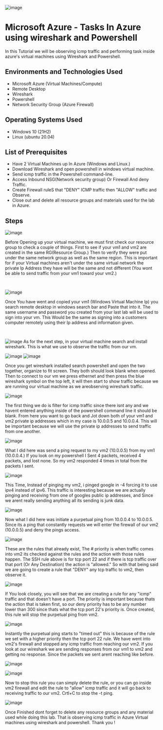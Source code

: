 ![image](https://github.com/EdwinLamarWalker/configure-VM/assets/147763790/c1fc6f41-95af-40fb-8c7c-f638843c7c1a)


<h1>Microsoft Azure - Tasks In Azure using wireshark and Powershell </h1>
In this Tutorial we will be observing icmp traffic and performing task inside azure's virtual machines using Wireshark and Powershell.<br />


<h2>Environments and Technologies Used</h2>

- Microsoft Azure (Virtual Machines/Compute)
- Remote Desktop
- Wireshark
- Powershell
- Network Security Group (Azure Firewall)
  

<h2>Operating Systems Used </h2>

- Windows 10</b> (21H2)
- Linux (ubuntu 20.04)
<h2>List of Prerequisites</h2>

- Have 2 Virtual Machines up In Azure (Windows and Linux.)
- Download Wireshark and open powershell in windows virtual machine.
- Send icmp traffic in the Powershell command-line.
- Access Inbound NSG(Network security group) Or Firewall And deny Traffic.
- Create Firewall ruleS that "DENY" ICMP traffic then "ALLOW" traffic and Observe.
- Close out and delete all resource groups and materials used for the lab in Azure.

<h2> Steps</h2>

![image](https://github.com/EdwinLamarWalker/azure-tasks-wireshark/assets/147763790/6b2dee65-325e-4cc7-9cea-8c47874b980e)

<p>
Before Opening up your virtual machine, we must first check our resource group to check a couple of things. First to see if your vm1 and vm2 are created in the same RG(Resource Group.) Then to verify they were put under the same network group as well as the same region. This is important for if your Virtual machines aren't under the same virtual network the private Ip Address they have will be the same and not different (You wont be able to send traffic from your vm1 toward your vm2.) </p>
<br />

![image](https://github.com/EdwinLamarWalker/azure-tasks-wireshark/assets/147763790/392d2cd8-9647-425c-9bc0-0069c9dfdf76)

Once You have went and copied your vm1 (Windows Virtual Machine Ip) you search remote desktop in windows search bar and Paste that into it. The same username and password you created from your last lab will be used to sign into your vm. This Would be the same as signing into a customers computer remotely using their Ip address and information given.
</p>
<br />

![image](https://github.com/EdwinLamarWalker/azure-tasks-wireshark/assets/147763790/c629e4c8-658a-440d-bf7a-7743d5a13839)
As for the next step, in your virtual machine search and install wireshark. This is what we use to observe the traffic from our vm.


![image](https://github.com/EdwinLamarWalker/azure-tasks-wireshark/assets/147763790/953916f7-9f60-4889-9a7b-9200a962dfd9)
![image](https://github.com/EdwinLamarWalker/azure-tasks-wireshark/assets/147763790/8f17253a-f665-42fc-9168-752dbb0749c5)

 Once you get wireshark installed search powershell and open the two together, organize to fit screen. They both should look blank when opened. Then to connect to our vm we press ethernet and then press the blue wireshark symbol on the top left, it will then start to show traffic because we are running our virtual machine as we areobserving wireshark traffic.

![image](https://github.com/EdwinLamarWalker/azure-tasks-wireshark/assets/147763790/5deb22d5-1a89-462d-8c3b-12a2aa9689ce)


The first thing we do is filter for icmp traffic since there isnt any and we havent entered anything inside of the powershell command line it should be blank. From here you want to go back and Jot down both of your vm1 and vm2 private ip addresses which in my case is 10.0.0.5 and 10.0.0.4. This will be important because we will use the private ip addresses to send traffic from one another.

![image](https://github.com/EdwinLamarWalker/azure-tasks-wireshark/assets/147763790/17f03ab3-b874-4b22-997f-72a09370b12a)

What I did here was send a ping request to my vm2 (10.0.0.5) from my vm1 (10.0.0.4.) If you look on my powershell I Sent 4 packets, received 4 packets, and lost none. So my vm2 responded 4 times in total from the packets I sent.


![image](https://github.com/EdwinLamarWalker/azure-tasks-wireshark/assets/147763790/b560d795-31e3-456f-abcd-d1f7bb2857dc)

This Time, Instead of pinging my vm2, i pinged google in -4 forcing it to use ipv4 instead of ipv6. This traffic is interesting because we are actually pinging and receiving from one of googles public ip addresses, and Since we arent really sending anything all its sending is junk data.


![image](https://github.com/EdwinLamarWalker/azure-tasks-wireshark/assets/147763790/e55529e8-df54-476a-aed8-dadaeabf0b35)

Now what I did here was initiate a purpetual ping from 10.0.0.4 to 10.0.0.5. Since its a ping that constantly requests we will enter the firewall of our vm2 (10.0.0.5) and deny the pings access.


![image](https://github.com/EdwinLamarWalker/azure-tasks-wireshark/assets/147763790/b58f9235-a29f-4851-be78-3546c33f58c1)

These are the rules that already exist, The # priority is when traffic comes into vm2 its checked against the rules and the action with those rules happen. The SSH rule above is for tcp port 22 and if there is tcp traffic over that port (Or Any Destination) the action is "allowed." So with that being said we are going to create a rule that "DENY" any tcp traffic to vm2, then observe it.


![image](https://github.com/EdwinLamarWalker/azure-tasks-wireshark/assets/147763790/023ca85d-27e6-4000-ab1a-dc4671d0fca6)

If You look closely, you will see that we are creating a rule for any "icmp" traffic and that doesn't have a port. The priority is important because thats the action that is taken first, so our deny priority has to be any number lower than 300 since thats what the tcp port 22's priority is. Once created, this rule will stop the purpetual ping from vm2.


![image](https://github.com/EdwinLamarWalker/azure-tasks-wireshark/assets/147763790/d15ea0e9-8b9c-466f-8f49-e0c0a78be675)

Instantly the purpetual ping starts to "timed out" this is because of the rule we set with a higher priority then the tcp port 22 rule. We have went into vm2's firewall and stopped any icmp traffic from reaching our vm2. If you look at our wireshark we are sending responses from our vm1 to vm2 and getting no response. Since the packets we sent arent reaching like before. 

![image](https://github.com/EdwinLamarWalker/azure-tasks-wireshark/assets/147763790/0b62645b-3f4f-49c6-8a12-3ba58b4ee9a5)

![image](https://github.com/EdwinLamarWalker/azure-tasks-wireshark/assets/147763790/9635646c-ca0e-4368-af57-99da636d1b9f)

Now to stop this rule you can simply delete the rule, or you can go inside vm2 firewall and edit the rule to "allow" icmp traffic and it will go back to receiving traffic to our vm2. Crtl+C to stop the -t ping.


![image](https://github.com/EdwinLamarWalker/azure-tasks-wireshark/assets/147763790/1e60cb30-dac2-466e-86b1-f4bff625d5fa)


Once Finished dont forget to delete any resource groups and any material used while doing this lab. That is observing icmp traffic in Azure Virtual machines using wireshark and powershell. Thank you !
